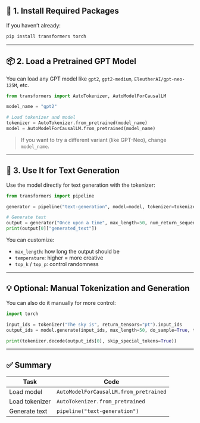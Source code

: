 ## 🧰 1. Install Required Packages

If you haven’t already:

```bash
pip install transformers torch
```

---

## 📦 2. Load a Pretrained GPT Model

You can load any GPT model like `gpt2`, `gpt2-medium`, `EleutherAI/gpt-neo-125M`, etc.

```python
from transformers import AutoTokenizer, AutoModelForCausalLM

model_name = "gpt2"

# Load tokenizer and model
tokenizer = AutoTokenizer.from_pretrained(model_name)
model = AutoModelForCausalLM.from_pretrained(model_name)
```

> If you want to try a different variant (like GPT-Neo), change `model_name`.

---

## 🧪 3. Use It for Text Generation

Use the model directly for text generation with the tokenizer:

```python
from transformers import pipeline

generator = pipeline("text-generation", model=model, tokenizer=tokenizer)

# Generate text
output = generator("Once upon a time", max_length=50, num_return_sequences=1)
print(output[0]["generated_text"])
```

You can customize:

* `max_length`: how long the output should be
* `temperature`: higher = more creative
* `top_k` / `top_p`: control randomness

---

## 💡 Optional: Manual Tokenization and Generation

You can also do it manually for more control:

```python
import torch

input_ids = tokenizer("The sky is", return_tensors="pt").input_ids
output_ids = model.generate(input_ids, max_length=50, do_sample=True, temperature=0.7)

print(tokenizer.decode(output_ids[0], skip_special_tokens=True))
```

---

## ✅ Summary

| Task           | Code                                   |
| -------------- | -------------------------------------- |
| Load model     | `AutoModelForCausalLM.from_pretrained` |
| Load tokenizer | `AutoTokenizer.from_pretrained`        |
| Generate text  | `pipeline("text-generation")`          |
